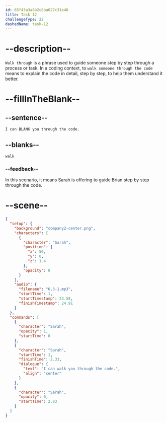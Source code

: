 ```yaml
---
id: 65f43a3a8b2c8ba627c31e46
title: Task 12
challengeType: 22
dashedName: task-12
---
```


<!-- (Audio) Sarah: I can walk you through the code. -->

# --description--

`Walk through` is a phrase used to guide someone step by step through a process or task. In a coding context, to `walk someone through the code` means to explain the code in detail, step by step, to help them understand it better.

# --fillInTheBlank--

## --sentence--

`I can BLANK you through the code.`

## --blanks--

`walk`

### --feedback--

In this scenario, it means Sarah is offering to guide Brian step by step through the code.

# --scene--

```json
{
  "setup": {
    "background": "company2-center.png",
    "characters": [
      {
        "character": "Sarah",
        "position": {
          "x": 50,
          "y": 0,
          "z": 1.4
        },
        "opacity": 0
      }
    ],
    "audio": {
      "filename": "6.3-1.mp3",
      "startTime": 1,
      "startTimestamp": 23.58,
      "finishTimestamp": 24.91
    }
  },
  "commands": [
    {
      "character": "Sarah",
      "opacity": 1,
      "startTime": 0
    },
    {
      "character": "Sarah",
      "startTime": 1,
      "finishTime": 2.33,
      "dialogue": {
        "text": "I can walk you through the code.",
        "align": "center"
      }
    },
    {
      "character": "Sarah",
      "opacity": 0,
      "startTime": 2.83
    }
  ]
}
```
